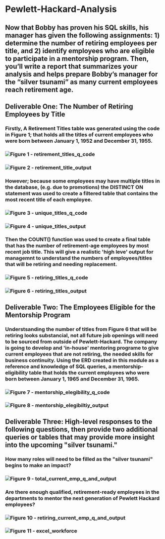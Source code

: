 # Pewlett-Hackard-Analysis

## Now that Bobby has proven his SQL skills, his manager has given the following assignments: 1) determine the number of retiring employees per title, and 2) identify employees who are eligible to participate in a mentorship program. Then, you’ll write a report that summarizes your analysis and helps prepare Bobby’s manager for the “silver tsunami” as many current employees reach retirement age.

## Deliverable One: The Number of Retiring Employees by Title
### Firstly, A Retirement Titles table was generated using the code in Figure 1; that holds all the titles of current employees who were born between January 1, 1952 and December 31, 1955. 
### ![Figure 1 - retirement_titles_q_code](https://github.com/ASCHEET/Pewlett-Hackard-Analysis/blob/main/Data/retireing_titles_q_code.png?raw=true)
### ![Figure 2 - retirement_title_output](https://github.com/ASCHEET/Pewlett-Hackard-Analysis/blob/main/Data/retirement_table_output.png?raw=true)
### However; because some employees may have multiple titles in the database, (e.g. due to promotions) the DISTINCT ON statement was used to create a filtered table that contains the most recent title of each employee. 
### ![Figure 3 - unique_titles_q_code](https://github.com/ASCHEET/Pewlett-Hackard-Analysis/blob/main/Data/unique_title_q_code.png?raw=true)
### ![Figure 4 - unique_titles_output](https://github.com/ASCHEET/Pewlett-Hackard-Analysis/blob/main/Data/unique_title_output.png?raw=true)
### Then the COUNT() function was used to create a final table that has the number of retirement-age employees by most recent job title.  This will give a realistic 'high leve' output for managemnt to understand the numbers of employees/titles that will be retiring and needing replacement.
### ![Figure 5 - retiring_titles_q_code](https://github.com/ASCHEET/Pewlett-Hackard-Analysis/blob/main/Data/retireing_titles_q_code.png?raw=true)
### ![Figure 6 - retiring_titles_output](https://github.com/ASCHEET/Pewlett-Hackard-Analysis/blob/main/Data/retireing_titles_output.png?raw=true)

## Deliverable Two: The Employees Eligible for the Mentorship Program
### Understsanding the number of titles from Figure 6 that will be retiring looks substancial, not all future job openings will need to be sourced from outside of Pewlett-Hackard.  The company is going to develop and 'in-house' mentoring programe to give current employees that are not retiring, the needed skills for business continuity. Using the ERD created in this module as a reference and knowledge of SQL queries, a mentorship-eligibility table that holds the current employees who were born between January 1, 1965 and December 31, 1965.
### ![Figure 7 - mentorship_elegibility_q_code](https://github.com/ASCHEET/Pewlett-Hackard-Analysis/blob/main/Data/mentorship_eleigibility_q_code.png?raw=true)
### ![FIgure 8 - mentorship_elegibiltiy_output](https://github.com/ASCHEET/Pewlett-Hackard-Analysis/blob/main/Data/mentorship_eleigibility_output.png?raw=true)

## Deliverable Three: High-level responses to the following questions, then provide two additional queries or tables that may provide more insight into the upcoming "silver tsunami." 
### How many roles will need to be filled as the "silver tsunami" begins to make an impact?
### ![Figure 9 - total_current_emp_q_and_output](https://github.com/ASCHEET/Pewlett-Hackard-Analysis/blob/main/Data/total_current_emp_q_and_output.png?raw=true) 
### Are there enough qualified, retirement-ready employees in the departments to mentor the next generation of Pewlett Hackard employees?
### ![Figure 10 - retiring_current_emp_q_and_output](https://github.com/ASCHEET/Pewlett-Hackard-Analysis/blob/main/Data/retiring_current_emp_q_and_output.png?raw=true)
### ![Figure 11 - excel_workforce](https://github.com/ASCHEET/Pewlett-Hackard-Analysis/blob/main/Data/workforce.png?raw=true)












